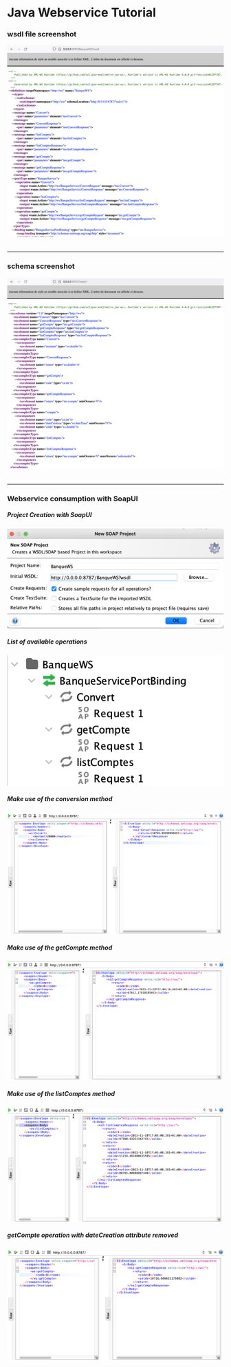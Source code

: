 <h1>Java Webservice Tutorial</h1>
<h3>wsdl file screenshot</h3>
<img src="screenshots/wsdl_file.png"/>
<br/><br/><hr/>
<h3>schema screenshot</h3>
<img src="screenshots/xsd_file.png" />
<br/><br/><hr/>
<h3>Webservice consumption with SoapUI</h3>
<h5>Project Creation with SoapUI</h5>
<img src="screenshots/Soap_project_creation.png"/>
<br/>
<h5>List of available operations</h5>
<img src="screenshots/available_operations.png"/>
<br/>
<h5>Make use of the conversion method</h5>
<img src="screenshots/conversion_operation.png"/>
<br/>
<h5>Make use of the getCompte method</h5>
<img src="screenshots/getCompte_operation.png"/>
<br/>
<h5>Make use of the listComptes method</h5>
<img src="screenshots/listComptes_operation.png"/>
<br/>
<h5>getCompte operation with dateCreation attribute removed</h5>
<img src="screenshots/dateCreation_removed.png"/>
<br/>
